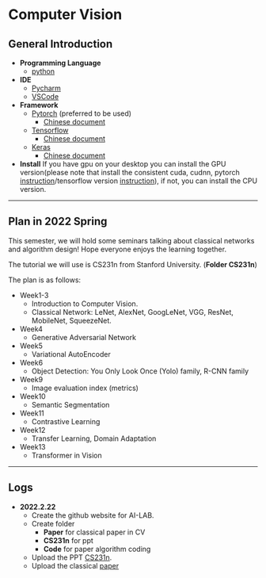 # Computer Vision
## General Introduction
- **Programming Language**
    - [python](https://www.anaconda.com/products/individual)
- **IDE**
    - [Pycharm](https://www.jetbrains.com/pycharm/download/)
    - [VSCode](https://code.visualstudio.com/Download)
- **Framework**
    - [Pytorch](https://pytorch.org/) (preferred to be used)
        - [Chinese document](https://pytorch-cn.readthedocs.io/zh/latest/)
    - [Tensorflow](https://www.tensorflow.org/) 
        - [Chinese document](https://www.tensorflow.org/?hl=zh-cn)
    - [Keras](https://keras.io/)
        - [Chinese document](https://keras.io/zh/)
- **Install** If you have gpu on your desktop you can install the GPU version(please note that install the consistent cuda, cudnn, pytorch [instruction](https://zhuanlan.zhihu.com/p/88903659)/tensorflow version [instruction](https://tensorflow.juejin.im/install/install_windows.html)), if not, you can install the CPU version.
---
## Plan in 2022 Spring
This semester, we will hold some seminars talking about classical networks and algorithm design! Hope everyone enjoys the learning together.

The tutorial we will use is CS231n from Stanford University. (**Folder CS231n**) 

The plan is as follows:
- Week1-3 
    - Introduction to Computer Vision. 
    - Classical Network: LeNet, AlexNet, GoogLeNet, VGG, ResNet, MobileNet, SqueezeNet.
- Week4 
    - Generative Adversarial Network
- Week5
    - Variational AutoEncoder
- Week6
    - Object Detection: You Only Look Once (Yolo) family, R-CNN family
- Week9
    - Image evaluation index (metrics)
- Week10
    - Semantic Segmentation
- Week11
    - Contrastive Learning
- Week12
    - Transfer Learning, Domain Adaptation
- Week13
    - Transformer in Vision
---
## Logs
- **2022.2.22** 
    - Create the github website for AI-LAB.
    - Create folder
        - **Paper** for classical paper in CV
        - **CS231n** for ppt
        - **Code** for paper algorithm coding
    - Upload the PPT [CS231n](/CV/CS231n/).
    - Upload the classical [paper](/CV/Paper/Week1-3/)


